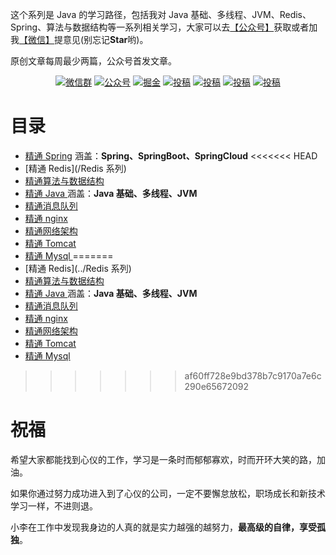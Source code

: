 这个系列是 Java 的学习路径，包括我对 Java 基础、多线程、JVM、Redis、Spring、算法与数据结构等一系列相关学习，大家可以去[【公众号】](#公众号)获取或者加我[【微信】](#微信)提意见(别忘记**Star**哟)。

原创文章每周最少两篇，公众号首发文章。

<p align="center">
  <a href="#微信"><img src="https://img.shields.io/badge/weChat-微信群-blue.svg" alt="微信群"></a>
  <a href="#公众号"><img src="https://img.shields.io/badge/%E5%85%AC%E4%BC%97%E5%8F%B7-小李不秃-lightgrey.svg" alt="公众号"></a>
  <a href="https://juejin.im/user/5ddb5a056fb9a07ad665b1d9"><img src="https://img.shields.io/badge/juejin-掘金-blue.svg" alt="掘金"></a>
  <a href="https://www.zhihu.com/people/aobingJava/activities"><img src="https://img.shields.io/badge/zhihu-知乎-informational" alt="投稿"></a>
  <a href="https://me.csdn.net/qq_35190492"><img src="https://img.shields.io/badge/csdn-CSDN-red.svg" alt="投稿"></a>
  <a href="https://my.oschina.net/javaFamily"><img src="https://img.shields.io/badge/oschina-开源中国-green" alt="投稿"></a>
  <a href="https://www.cnblogs.com/ferryman/"><img src="https://img.shields.io/badge/cnblogs-博客园-important.svg" alt="投稿"></a>
</p>

# 目录

- [精通 Spring](/Spring) 涵盖：**Spring、SpringBoot、SpringCloud**
<<<<<<< HEAD
- [精通 Redis](/Redis 系列)
- [精通算法与数据结构](/Algrithm)
- [精通 Java ](/java)  涵盖：**Java 基础、多线程、JVM**
- [精通消息队列](/MQ)
- [精通 nginx](/Nginx)
- [精通网络架构](/NetWork)
- [精通 Tomcat ](/Tomcat)
- [精通 Mysql ](/MySQL)
=======
- [精通 Redis](../Redis 系列)
- [精通算法与数据结构](../Algrithm)
- [精通 Java ](../java) 涵盖：**Java 基础、多线程、JVM**
- [精通消息队列](../MQ)
- [精通 nginx](../Nginx)
- [精通网络架构](../NetWork)
- [精通 Tomcat ](../Tomcat)
- [精通 Mysql ](../MySQL)
>>>>>>> af60ff728e9bd378b7c9170a7e6c290e65672092



# 祝福

希望大家都能找到心仪的工作，学习是一条时而郁郁寡欢，时而开环大笑的路，加油。

如果你通过努力成功进入到了心仪的公司，一定不要懈怠放松，职场成长和新技术学习一样，不进则退。

小李在工作中发现我身边的人真的就是实力越强的越努力，**最高级的自律，享受孤独**。

  <a name="微信"></a>  <a name="公众号"></a>
